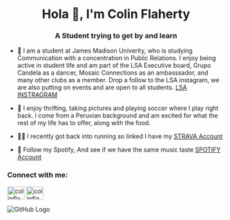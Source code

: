 <h1 align="center">Hola 👋, I'm Colin Flaherty</h1>
<h3 align="center">A Student trying to get by and learn</h3>

- 🪬 I am a student at James Madison Univerity, who is studying Communication with a concentration in Public Relations. I enjoy being active in student life and am part of the LSA Executive board, Grupo Candela as a dancer, Mosaic Connections as an ambasssador, and many other clubs as a member. Drop a follow to the LSA instagram, we are also putting on events and are open to all students.  [LSA INSTRAGRAM](https://www.instagram.com/jmu_lsa/)

- 🌱 I enjoy thrifting, taking pictures and playing soccer where I play right back. I come from a Peruvian background and am excited for what the rest of my life has to offer, along with the food.

- 🏃‍♂️ I recently got back into running so linked I have my [STRAVA Account](https://www.strava.com/athletes/184117799)

- 🤝 Follow my Spotify, And see if we have the same music taste [SPOTIFY Account](https://open.spotify.com/user/19rfgexm75rjp8vynns2gi3v9?si=359e0580dc254736)

<h3 align="left">Connect with me:</h3>
<p align="left">
<a href="https://linkedin.com/in/colinflaherty" target="blank"><img align="center" src="https://raw.githubusercontent.com/rahuldkjain/github-profile-readme-generator/master/src/images/icons/Social/linked-in-alt.svg" alt="colinflaherty" height="30" width="40" /></a>
<a href="https://instagram.com/colinflaher" target="blank"><img align="center" src="https://raw.githubusercontent.com/rahuldkjain/github-profile-readme-generator/master/src/images/icons/Social/instagram.svg" alt="colinflaher" height="30" width="40" /></a>
</p>

![GitHub Logo](images)
